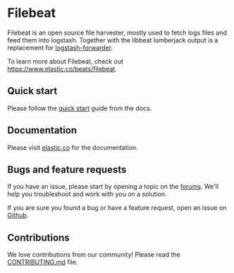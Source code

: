 # Filebeat

Filebeat is an open source file harvester, mostly used to fetch logs files and feed them into logstash.
Together with the libbeat lumberjack output is a replacement for [logstash-forwarder](https://github.com/elastic/logstash-forwarder).

To learn more about Filebeat, check out https://www.elastic.co/beats/filebeat.


## Quick start

Please follow the [quick start](https://www.elastic.co/guide/en/beats/filebeat/current/filebeat-installation-configuration.html)
guide from the docs.

## Documentation

Please visit [elastic.co](https://www.elastic.co/guide/en/beats/filebeat/current/index.html)
 for the documentation.


## Bugs and feature requests

If you have an issue, please start by opening a topic on the
[forums](https://discuss.elastic.co/c/beats/filebeat). We'll help you
troubleshoot and work with you on a solution.

If you are sure you found a bug or have a feature request, open an issue on
[Github](https://github.com/k0ffee/beats/issues).

## Contributions

We love contributions from our community! Please read the
[CONTRIBUTING.md](../CONTRIBUTING.md) file.
